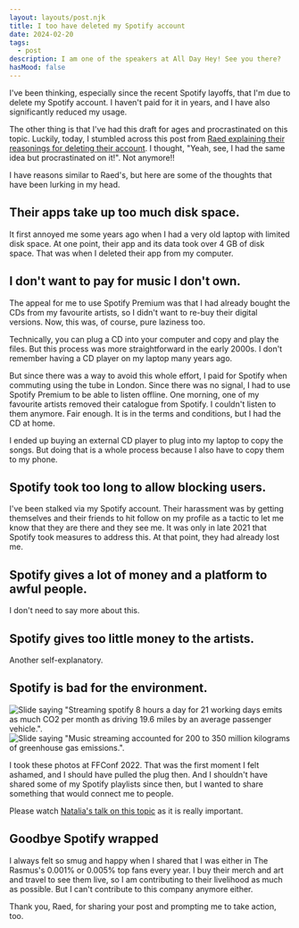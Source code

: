 ```yaml
---	
layout: layouts/post.njk	
title: I too have deleted my Spotify account
date: 2024-02-20
tags:	
  - post			
description: I am one of the speakers at All Day Hey! See you there?
hasMood: false	
---	
```


I've been thinking, especially since the recent Spotify layoffs, that I'm due to delete my Spotify account. I haven't paid for it in years, and I have also significantly reduced my usage.

The other thing is that I've had this draft for ages and procrastinated on this topic. Luckily, today, I stumbled across this post from [Raed explaining their reasonings for deleting their account](https://blog.raed.dev/posts/goodbye_spotify). I thought, "Yeah, see, I had the same idea but procrastinated on it!". Not anymore!!

I have reasons similar to Raed's, but here are some of the thoughts that have been lurking in my head.

## Their apps take up too much disk space.
It first annoyed me some years ago when I had a very old laptop with limited disk space. At one point, their app and its data took over 4 GB of disk space. That was when I deleted their app from my computer. 

## I don't want to pay for music I don't own.
The appeal for me to use Spotify Premium was that I had already bought the CDs from my favourite artists, so I didn't want to re-buy their digital versions. Now, this was, of course, pure laziness too. 

Technically, you can plug a CD into your computer and copy and play the files. But this process was more straightforward in the early 2000s. I don't remember having a CD player on my laptop many years ago. 

But since there was a way to avoid this whole effort, I paid for Spotify when commuting using the tube in London. Since there was no signal, I had to use Spotify Premium to be able to listen offline. One morning, one of my favourite artists removed their catalogue from Spotify. I couldn't listen to them anymore. Fair enough. It is in the terms and conditions, but I had the CD at home. 

I ended up buying an external CD player to plug into my laptop to copy the songs. But doing that is a whole process because I also have to copy them to my phone. 

## Spotify took too long to allow blocking users.
I've been stalked via my Spotify account. Their harassment was by getting themselves and their friends to hit follow on my profile as a tactic to let me know that they are there and they see me. It was only in late 2021 that Spotify took measures to address this. At that point, they had already lost me. 

## Spotify gives a lot of money and a platform to awful people.
I don't need to say more about this.

## Spotify gives too little money to the artists.
Another self-explanatory.

## Spotify is bad for the environment.

![Slide saying "Streaming spotify 8 hours a day for 21 working days emits as much CO2 per month as driving 19.6 miles by an average passenger vehicle.".](/assets/posts/ffconf_2022_1.jpeg)
![Slide saying "Music streaming accounted for 200 to 350 million kilograms of greenhouse gas emissions.".](/assets/posts/ffconf_2022_2.jpeg)

I took these photos at FFConf 2022. That was the first moment I felt ashamed, and I should have pulled the plug then. And I shouldn't have shared some of my Spotify playlists since then, but I wanted to share something that would connect me to people. 

Please watch [Natalia's talk on this topic](https://ffconf.org/talks/2022_lil_natw_talk/) as it is really important. 

## Goodbye Spotify wrapped
I always felt so smug and happy when I shared that I was either in The Rasmus's 0.001% or 0.005% top fans every year. I buy their merch and art and travel to see them live, so I am contributing to their livelihood as much as possible. But I can't contribute to this company anymore either.

Thank you, Raed, for sharing your post and prompting me to take action, too.







